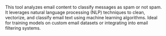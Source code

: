 This tool analyzes email content to classify messages as spam or not spam. It leverages natural language processing (NLP) techniques to clean, vectorize, and classify email text using machine learning algorithms. Ideal for training models on custom email datasets or integrating into email filtering systems.
